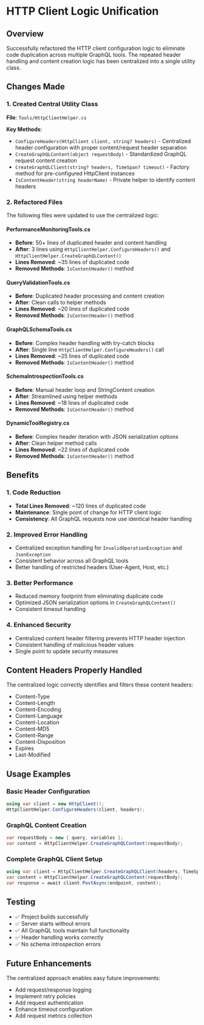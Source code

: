 # HTTP Client Logic Unification

## Overview

Successfully refactored the HTTP client configuration logic to eliminate code duplication across multiple GraphQL tools.
The repeated header handling and content creation logic has been centralized into a single utility class.

## Changes Made

### 1. Created Central Utility Class

**File**: `Tools/HttpClientHelper.cs`

**Key Methods**:

- `ConfigureHeaders(HttpClient client, string? headers)` - Centralized header configuration with proper content/request
  header separation
- `CreateGraphQLContent(object requestBody)` - Standardized GraphQL request content creation
- `CreateGraphQLClient(string? headers, TimeSpan? timeout)` - Factory method for pre-configured HttpClient instances
- `IsContentHeader(string headerName)` - Private helper to identify content headers

### 2. Refactored Files

The following files were updated to use the centralized logic:

#### PerformanceMonitoringTools.cs

- **Before**: 50+ lines of duplicated header and content handling
- **After**: 3 lines using `HttpClientHelper.ConfigureHeaders()` and `HttpClientHelper.CreateGraphQLContent()`
- **Lines Removed**: ~35 lines of duplicated code
- **Removed Methods**: `IsContentHeader()` method

#### QueryValidationTools.cs

- **Before**: Duplicated header processing and content creation
- **After**: Clean calls to helper methods
- **Lines Removed**: ~20 lines of duplicated code
- **Removed Methods**: `IsContentHeader()` method

#### GraphQLSchemaTools.cs

- **Before**: Complex header handling with try-catch blocks
- **After**: Single line `HttpClientHelper.ConfigureHeaders()` call
- **Lines Removed**: ~25 lines of duplicated code
- **Removed Methods**: `IsContentHeader()` method

#### SchemaIntrospectionTools.cs

- **Before**: Manual header loop and StringContent creation
- **After**: Streamlined using helper methods
- **Lines Removed**: ~18 lines of duplicated code
- **Removed Methods**: `IsContentHeader()` method

#### DynamicToolRegistry.cs

- **Before**: Complex header iteration with JSON serialization options
- **After**: Clean helper method calls
- **Lines Removed**: ~22 lines of duplicated code
- **Removed Methods**: `IsContentHeader()` method

## Benefits

### 1. **Code Reduction**

- **Total Lines Removed**: ~120 lines of duplicated code
- **Maintenance**: Single point of change for HTTP client logic
- **Consistency**: All GraphQL requests now use identical header handling

### 2. **Improved Error Handling**

- Centralized exception handling for `InvalidOperationException` and `JsonException`
- Consistent behavior across all GraphQL tools
- Better handling of restricted headers (User-Agent, Host, etc.)

### 3. **Better Performance**

- Reduced memory footprint from eliminating duplicate code
- Optimized JSON serialization options in `CreateGraphQLContent()`
- Consistent timeout handling

### 4. **Enhanced Security**

- Centralized content header filtering prevents HTTP header injection
- Consistent handling of malicious header values
- Single point to update security measures

## Content Headers Properly Handled

The centralized logic correctly identifies and filters these content headers:

- Content-Type
- Content-Length
- Content-Encoding
- Content-Language
- Content-Location
- Content-MD5
- Content-Range
- Content-Disposition
- Expires
- Last-Modified

## Usage Examples

### Basic Header Configuration

```csharp
using var client = new HttpClient();
HttpClientHelper.ConfigureHeaders(client, headers);
```

### GraphQL Content Creation

```csharp
var requestBody = new { query, variables };
var content = HttpClientHelper.CreateGraphQLContent(requestBody);
```

### Complete GraphQL Client Setup

```csharp
using var client = HttpClientHelper.CreateGraphQLClient(headers, TimeSpan.FromSeconds(30));
var content = HttpClientHelper.CreateGraphQLContent(requestBody);
var response = await client.PostAsync(endpoint, content);
```

## Testing

- ✅ Project builds successfully
- ✅ Server starts without errors
- ✅ All GraphQL tools maintain full functionality
- ✅ Header handling works correctly
- ✅ No schema introspection errors

## Future Enhancements

The centralized approach enables easy future improvements:

- Add request/response logging
- Implement retry policies
- Add request authentication
- Enhance timeout configuration
- Add request metrics collection
